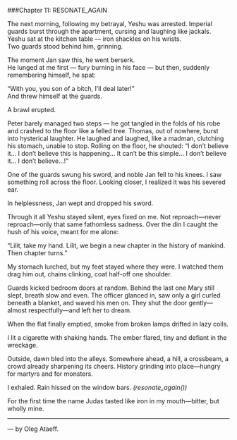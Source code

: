 ###Chapter 11: RESONATE_AGAIN  

The next morning, following my betrayal, Yeshu was arrested.
Imperial guards burst through the apartment, cursing and laughing like jackals.  
Yeshu sat at the kitchen table — iron shackles on his wrists.  
Two guards stood behind him, grinning.  

The moment Jan saw this, he went berserk.  
He lunged at me first — fury burning in his face — but then, suddenly remembering himself, he spat:  

“With you, you son of a bitch, I’ll deal later!”  
And threw himself at the guards.  

A brawl erupted.  

Peter barely managed two steps — he got tangled in the folds of his robe and crashed to the floor like a felled tree.
Thomas, out of nowhere, burst into hysterical laughter.
He laughed and laughed, like a madman, clutching his stomach, unable to stop.
Rolling on the floor, he shouted:
“I don’t believe it… I don’t believe this is happening… It can’t be this simple… I don’t believe it… I don’t believe…!”  

One of the guards swung his sword, and noble Jan fell to his knees.
I saw something roll across the floor.
Looking closer, I realized it was his severed ear.  

In helplessness, Jan wept and dropped his sword.  

Through it all Yeshu stayed silent, eyes fixed on me. Not reproach—never reproach—only that same fathomless sadness. Over the din I caught the hush of his voice, meant for me alone:  

“Lilit, take my hand. Lilit, we begin a new chapter in the history of mankind. Then chapter turns.”  

My stomach lurched, but my feet stayed where they were. I watched them drag him out, chains clinking, coat half-off one shoulder.  

Guards kicked bedroom doors at random. Behind the last one Mary still slept, breath slow and even. The officer glanced in, saw only a girl curled beneath a blanket, and waved his men on. They shut the door gently—almost respectfully—and left her to dream.  

When the flat finally emptied, smoke from broken lamps drifted in lazy coils.  

I lit a cigarette with shaking hands. The ember flared, tiny and defiant in the wreckage.  

Outside, dawn bled into the alleys. Somewhere ahead, a hill, a crossbeam, a crowd already sharpening its cheers. History grinding into place—hungry for martyrs and for monsters.  

I exhaled. Rain hissed on the window bars. 
*(resonate_again())*  

For the first time the name Judas tasted like iron in my mouth—bitter, but wholly mine.  

---
   
— by Oleg Ataeff.
